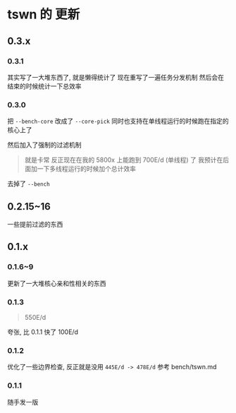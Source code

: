 # tswn 的 更新

## 0.3.x

### 0.3.1

其实写了一大堆东西了, 就是懒得统计了
现在重写了一遍任务分发机制
然后会在结束的时候统计一下总效率

### 0.3.0

把 `--bench-core` 改成了 `--core-pick`
同时也支持在单线程运行的时候跑在指定的核心上了

然后加入了强制的过滤机制

> 就是卡常
反正现在在我的 5800x 上能跑到 700E/d (单线程) 了
> 我预计在后面加一下多线程运行的时候加个总计效率

去掉了 `--bench`

## 0.2.15~16

一些提前过滤的东西

## 0.1.x

### 0.1.6~9

更新了一大堆核心亲和性相关的东西

### 0.1.3

> 550E/d

夸张, 比 0.1.1 快了 100E/d

### 0.1.2

优化了一些边界检查, 反正就是没用
`445E/d -> 478E/d`
参考 bench/tswn.md

### 0.1.1

随手发一版
